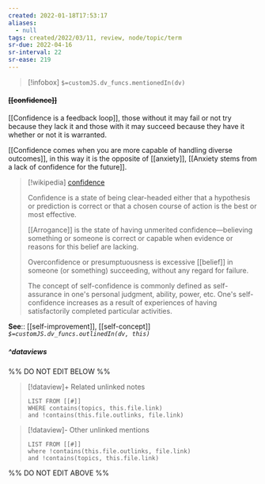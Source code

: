 ```yaml
---
created: 2022-01-18T17:53:17 
aliases:
  - null
tags: created/2022/03/11, review, node/topic/term
sr-due: 2022-04-16
sr-interval: 22
sr-ease: 219
---
```

> [!infobox]
`$=customJS.dv_funcs.mentionedIn(dv)`

#### <s class="topic-title">[[confidence]]</s>

[[Confidence is a feedback loop]],
those without it may fail or not try because they lack it and those with it may succeed because they have it whether or not it is warranted.

[[Confidence comes when you are more capable of handling diverse outcomes]], in this way it is the opposite of [[anxiety]], 
[[Anxiety stems from a lack of confidence for the future]].

> [!wikipedia] [confidence](https://en.wikipedia.org/wiki/Confidence)
> 
> Confidence is a state of being clear-headed either that a hypothesis or prediction is correct or that a chosen course of action is the best or most effective.
> 
>  [[Arrogance]] is the state of having unmerited confidence—believing something or someone is correct or capable when evidence or reasons for this belief are lacking.
>  
>   Overconfidence or presumptuousness is excessive [[belief]] in someone (or something) succeeding, without any regard for failure.
> 
> The concept of self-confidence is commonly defined as self-assurance in one's personal judgment, ability, power, etc. One's self-confidence increases as a result of experiences of having satisfactorily completed particular activities. 
>

**See**:: [[self-improvement]], [[self-concept]]
*`$=customJS.dv_funcs.outlinedIn(dv, this)`*

##### ^dataviews

%% DO NOT EDIT BELOW %%
> [!dataview]+ Related unlinked notes
> ```dataview
> LIST FROM [[#]]
> WHERE contains(topics, this.file.link)
> and !contains(this.file.outlinks, file.link)
> ```
 
> [!dataview]- Other unlinked mentions
> ```dataview
> LIST FROM [[#]]
> where !contains(this.file.outlinks, file.link)
> and !contains(topics, this.file.link)
> ```

%% DO NOT EDIT ABOVE %%